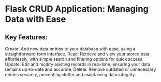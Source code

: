 # Flask CRUD Application: Managing Data with Ease

## Key Features:

Create: Add new data entries to your database with ease, using a straightforward form interface.
Read: Retrieve and view your stored data effortlessly, with simple search and filtering options for quick access.
Update: Edit and modify existing records in real-time, ensuring your data remains up-to-date and accurate.
Delete: Remove outdated or unnecessary entries securely, preventing clutter and maintaining data integrity.
